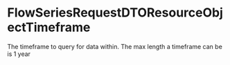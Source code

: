 # FlowSeriesRequestDTOResourceObjectTimeframe

The timeframe to query for data within. The max length a timeframe can be is 1 year

